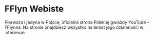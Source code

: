 # FFlyn Webiste
Pierwsza i jedyna w Polsce, oficialna strona Polskiej gwiazdy YouTube - FFlynna.
Na stronie znajdziesz wszystko na temat jego działaności w internecie
